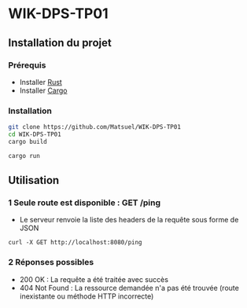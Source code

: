 # WIK-DPS-TP01
## Installation du projet

### Prérequis
- Installer [Rust](https://www.rust-lang.org/tools/install)
- Installer [Cargo](https://doc.rust-lang.org/cargo/getting-started/installation.html)

### Installation
```bash
git clone https://github.com/Matsuel/WIK-DPS-TP01
cd WIK-DPS-TP01
cargo build
```
```bash
cargo run
```

## Utilisation

### 1 Seule route est disponible : GET /ping
- Le serveur renvoie la liste des headers de la requête sous forme de JSON
```
curl -X GET http://localhost:8080/ping
```

### 2 Réponses possibles
- 200 OK : La requête a été traitée avec succès
- 404 Not Found : La ressource demandée n'a pas été trouvée (route inexistante ou méthode HTTP incorrecte)